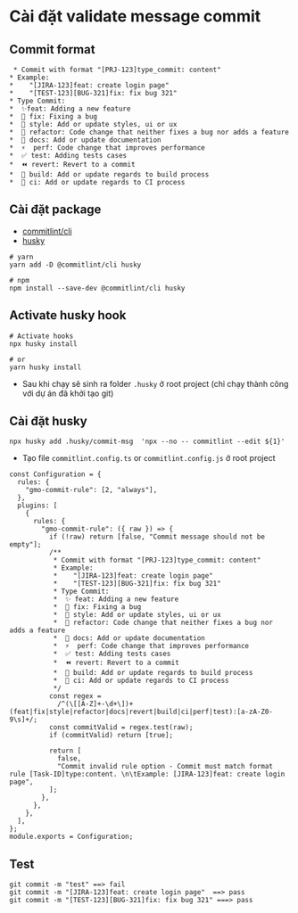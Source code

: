 # Cài đặt validate message commit

## Commit format
```
 * Commit with format "[PRJ-123]type_commit: content"
* Example:
*    "[JIRA-123]feat: create login page"
*    "[TEST-123][BUG-321]fix: fix bug 321"
* Type Commit:
*  ✨feat: Adding a new feature
*  🐛 fix: Fixing a bug
*  💄 style: Add or update styles, ui or ux
*  🔨 refactor: Code change that neither fixes a bug nor adds a feature
*  📝 docs: Add or update documentation
*  ⚡️  perf: Code change that improves performance
*  ✅ test: Adding tests cases
*  ⏪️ revert: Revert to a commit
*  👷 build: Add or update regards to build process
*  🐎 ci: Add or update regards to CI process
```

## Cài đặt package
- [commitlint/cli](https://www.npmjs.com/package/@commitlint/cli)
- [husky](https://www.npmjs.com/package/husky)
```
# yarn
yarn add -D @commitlint/cli husky

# npm
npm install --save-dev @commitlint/cli husky
```

## Activate husky hook
```
# Activate hooks
npx husky install

# or
yarn husky install
```
- Sau khi chạy sẽ sinh ra folder `.husky` ở root project (chỉ chạy thành công với dự án đã khởi tạo git)
## Cài đặt husky
```
npx husky add .husky/commit-msg  'npx --no -- commitlint --edit ${1}'
```
- Tạo file `commitlint.config.ts` or `commitlint.config.js` ở root project
```
const Configuration = {
  rules: {
    "gmo-commit-rule": [2, "always"],
  },
  plugins: [
    {
      rules: {
        "gmo-commit-rule": ({ raw }) => {
          if (!raw) return [false, "Commit message should not be empty"];
          /**
           * Commit with format "[PRJ-123]type_commit: content"
           * Example:
           *    "[JIRA-123]feat: create login page"
           *    "[TEST-123][BUG-321]fix: fix bug 321"
           * Type Commit:
           *  ✨ feat: Adding a new feature
           *  🐛 fix: Fixing a bug
           *  💄 style: Add or update styles, ui or ux
           *  🔨 refactor: Code change that neither fixes a bug nor adds a feature
           *  📝 docs: Add or update documentation
           *  ⚡️  perf: Code change that improves performance
           *  ✅ test: Adding tests cases
           *  ⏪️ revert: Revert to a commit
           *  👷 build: Add or update regards to build process
           *  🐎 ci: Add or update regards to CI process
           */
          const regex =
            /^(\[[A-Z]+-\d+\])+(feat|fix|style|refactor|docs|revert|build|ci|perf|test):[a-zA-Z0-9\s]+/;
          const commitValid = regex.test(raw);
          if (commitValid) return [true];

          return [
            false,
            "Commit invalid rule option - Commit must match format rule [Task-ID]type:content. \n\tExample: [JIRA-123]feat: create login page",
          ];
        },
      },
    },
  ],
};
module.exports = Configuration;

```
## Test
```
git commit -m "test" ==> fail
git commit -m "[JIRA-123]feat: create login page"  ==> pass
git commit -m "[TEST-123][BUG-321]fix: fix bug 321" ===> pass
```
